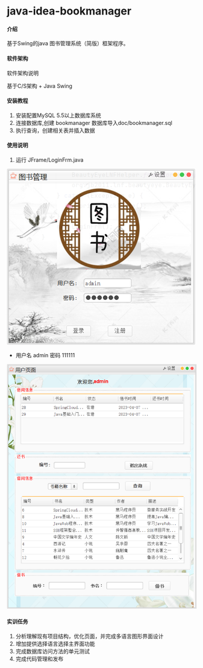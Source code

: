 # java-idea-bookmanager

#### 介绍
基于Swing的java 图书管理系统（简版）框架程序。

#### 软件架构
软件架构说明

基于C/S架构 + Java Swing

#### 安装教程

1.  安装配置MySQL 5.5以上数据库系统    
2.  连接数据库,创建 bookmanager 数据库导入doc/bookmanager.sql    
3.  执行查询，创建相关表并插入数据  

#### 使用说明

1. 运行 JFrame/LoginFrm.java

![](./doc/img/login1.png)

- 用户名  admin 密码 111111

![](./doc/img/userframe.png)

#### 实训任务

1. 分析理解现有项目结构，优化页面，并完成多语言图形界面设计    
2. 增加提供选择语言选择主界面功能    
3. 完成数据库访问方法的单元测试  
4. 完成代码管理和发布